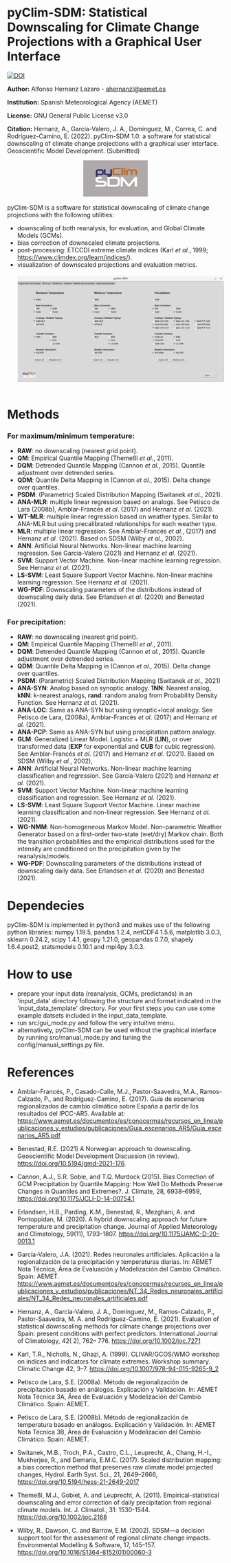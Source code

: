# pyClim-SDM: Statistical Downscaling for Climate Change Projections with a Graphical User Interface  


[![DOI](https://zenodo.org/badge/460761774.svg)](https://zenodo.org/badge/latestdoi/460761774)

**Author:** Alfonso Hernanz Lazaro - ahernanzl@aemet.es

**Institution:** Spanish Meteorological Agency (AEMET)

**License:** GNU General Public License v3.0

**Citation:** Hernanz, A., García-Valero, J. A., Domínguez, M., Correa, C. and Rodríguez-Camino, E. (2022). pyClim-SDM 1.0: a software for statistical downscaling of climate change projections with a graphical user interface. Geoscientific Model Development. (Submitted)

<p align="center">
    <img src=pyClim-SDM_logo_bg.png width="150">
</p>

pyClim-SDM is a software for statistical downscaling of climate change projections with the following utilities:
- downscaling of both reanalysis, for evaluation, and Global Climate Models (GCMs).
- bias correction of downscaled climate projections.
- post-processing: ETCCDI extreme climate indices (Karl *et al*., 1999; https://www.climdex.org/learn/indices/).
- visualization of downscaled projections and evaluation metrics.
<br/><br/>
![](screenshot.png?raw=true)
<br/><br/>

# Methods

### For maximum/minimum temperature:
- **RAW**: no downscaling (nearest grid point).
- **QM**: Empirical Quantile Mapping (Themeßl *et al*., 2011).
- **DQM**: Detrended Quantile Mapping (Cannon *et al.*, 2015). Quantile adjustment over detrended series.
- **QDM**: Quantile Delta Mapping in (Cannon *et al.*, 2015). Delta change over quantiles.
- **PSDM**: (Parametric) Scaled Distribution Mapping (Switanek *et al.*, 2021).
- **ANA-MLR**: multiple linear regression based on analogs. See Petisco de Lara (2008b), Amblar-Francés *et al*. (2017) and Hernanz *et al.* (2021).
- **WT-MLR**: multiple linear regression based on weather types. Similar to ANA-MLR but using precalibrated relationships for each weather type.
- **MLR**: multiple linear regression. See Amblar-Francés *et al*., (2017) and Hernanz *et al.* (2021). Based on SDSM (Wilby *et al.*, 2002).
- **ANN**: Artificial Neural Networks. Non-linear machine learning regression. See García-Valero (2021) and Hernanz *et al.* (2021).
- **SVM**: Support Vector Machine. Non-linear machine learning regression. See Hernanz *et al.* (2021).
- **LS-SVM**: Least Square Support Vector Machine. Non-linear machine learning regression. See Hernanz *et al.* (2021). 
- **WG-PDF**: Downscaling parameters of the distributions instead of downscaling daily data. See Erlandsen *et al.* (2020) and Benestad (2021).

### For precipitation:
- **RAW**: no downscaling (nearest grid point).
- **QM**: Empirical Quantile Mapping (Themeßl *et al*., 2011).
- **DQM**: Detrended Quantile Mapping (Cannon *et al.*, 2015). Quantile adjustment over detrended series.
- **QDM**: Quantile Delta Mapping in (Cannon *et al.*, 2015). Delta change over quantiles.
- **PSDM**: (Parametric) Scaled Distribution Mapping (Switanek *et al.*, 2021)
- **ANA-SYN**: Analog based on synoptic analogy. **1NN**: Nearest analog, **kNN**: k-nearest analogs, **rand**: random analog from Probability Density Function. See Hernanz *et al.* (2021).
- **ANA-LOC**: Same as ANA-SYN but using synoptic+local analogy. See Petisco de Lara, (2008a), Amblar-Francés *et al*. (2017) and Hernanz *et al.* (2021).
- **ANA-PCP**: Same as ANA-SYN but using precipitation pattern analogy.
- **GLM**: Generalized Linear Model. Logistic + MLR (**LIN**), or over transformed data (**EXP** for exponential and **CUB** for cubic regression). See Amblar-Francés *et al*. (2017) and Hernanz *et al.* (2021). Based on SDSM (Wilby *et al.*, 2002),
- **ANN**: Artificial Neural Networks. Non-linear machine learning classification and regression. See García-Valero (2021) and Hernanz *et al.* (2021).
- **SVM**: Support Vector Machine. Non-linear machine learning classification and regression. See Hernanz *et al.* (2021). 
- **LS-SVM**: Least Square Support Vector Machine. Linear machine learning classification and non-linear regression. See Hernanz *et al.* (2021). 
- **WG-NMM**: Non-homogeneous Markov Model. Non-parametric Weather Generator based on a first-order two-state (wet/dry) Markov chain. Both the transition probabilities and the empirical distributions used for the intensity are conditioned on the precipitation given by the reanalysis/models.
- **WG-PDF**: Downscaling parameters of the distributions instead of downscaling daily data. See Erlandsen *et al.* (2020) and Benestad (2021).



# Dependecies

pyClim-SDM is implemented in python3 and makes use of the following python libraries: 
numpy 1.19.5, pandas 1.2.4, netCDF4 1.5.6, matplotlib 3.0.3, sklearn 0.24.2, scipy 1.4.1, geopy 1.21.0, geopandas 0.7.0, shapely 1.6.4.post2, statsmodels 0.10.1 and mpi4py 3.0.3. 


# How to use

- prepare your input data (reanalysis, GCMs, predictands) in an 'input_data' directory following the structure and format indicated in the 'input_data_template' directory. For your first steps you can use some example datsets included in the input_data_template.
- run src/gui_mode.py and follow the very intuitive menu.
- alternatively, pyClim-SDM can be used without the graphical interface by running src/manual_mode.py and tuning the config/manual_settings.py file.


# References

- Amblar-Francés, P., Casado-Calle, M.J., Pastor-Saavedra, M.A., Ramos-Calzado, P., and Rodríguez-Camino, E. (2017). Guía de escenarios regionalizados de cambio climático sobre España a partir de los resultados del IPCC-AR5. Available at: https://www.aemet.es/documentos/es/conocermas/recursos_en_linea/publicaciones_y_estudios/publicaciones/Guia_escenarios_AR5/Guia_escenarios_AR5.pdf

- Benestad, R.E. (2021) A Norwegian approach to downscaling. Geoscientific Model Development Discussion (in review). https://doi.org/10.5194/gmd-2021-176. 

- Cannon, A.J., S.R. Sobie, and T.Q. Murdock (2015). Bias Correction of GCM Precipitation by Quantile Mapping: How Well Do Methods Preserve Changes in Quantiles and Extremes?. J. Climate, 28, 6938–6959, https://doi.org/10.1175/JCLI-D-14-00754.1

- Erlandsen, H.B., Parding, K.M., Benestad, R., Mezghani, A. and Pontoppidan, M. (2020). A hybrid downscaling approach for future temperature and precipitation change. Journal of Applied Meteorology and Climatology, 59(11), 1793–1807. https://doi.org/10.1175/JAMC-D-20-0013.1

- García-Valero, J.A. (2021). Redes neuronales artificiales. Aplicación a la regionalización de la precipitación y temperaturas diarias. In: AEMET Nota Técnica, Área de Evaluación y Modelización del Cambio Climático. Spain: AEMET. https://www.aemet.es/documentos/es/conocermas/recursos_en_linea/publicaciones_y_estudios/publicaciones/NT_34_Redes_neuronales_artificiales/NT_34_Redes_neuronales_artificiales.pdf

- Hernanz, A., García-Valero, J. A., Domínguez, M., Ramos-Calzado, P., Pastor-Saavedra, M. A. and Rodríguez-Camino, E. (2021). Evaluation of statistical downscaling methods for climate change projections over Spain: present conditions with perfect predictors. International Journal of Climatology, 42( 2), 762– 776. https://doi.org/10.1002/joc.7271

- Karl, T.R., Nicholls, N., Ghazi, A. (1999). CLIVAR/GCOS/WMO workshop on indices and indicators for climate extremes. Workshop summary. Climatic Change 42, 3–7. https://doi.org/10.1007/978-94-015-9265-9_2

- Petisco de Lara, S.E. (2008a). Método de regionalización de precipitación basado en análogos. Explicación y Validación. In: AEMET Nota Técnica 3A, Área de Evaluación y Modelización del Cambio Climático. Spain: AEMET. 

- Petisco de Lara, S.E. (2008b). Método de regionalización de temperatura basado en análogos. Explicación y Validación. In: AEMET Nota Técnica 3B, Área de Evaluación y Modelización del Cambio Climático. Spain: AEMET.

- Switanek, M.B., Troch, P.A., Castro, C.L., Leuprecht, A., Chang, H.-I., Mukherjee, R., and Demaria, E.M.C. (2017). Scaled distribution mapping: a bias correction method that preserves raw climate model projected changes, Hydrol. Earth Syst. Sci., 21, 2649–2666, https://doi.org/10.5194/hess-21-2649-2017

- Themeßl, M.J., Gobiet, A. and Leuprecht, A. (2011). Empirical-statistical downscaling and error correction of daily precipitation from regional climate models. Int. J. Climatol., 31: 1530-1544. https://doi.org/10.1002/joc.2168

- Wilby, R., Dawson, C. and Barrow, E.M. (2002). SDSM—a decision support tool for the assessment of regional climate change impacts. Environmental Modelling & Software, 17, 145–157. https://doi.org/10.1016/S1364-8152(01)00060-3



